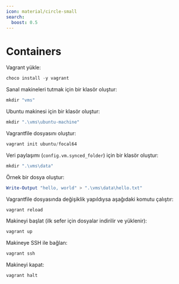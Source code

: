 ```yaml
---
icon: material/circle-small
search:
  boost: 0.5
---
```


# Containers

Vagrant yükle:

```powershell
choco install -y vagrant
```

Sanal makineleri tutmak için bir klasör oluştur:

```powershell
mkdir "vms"
```

Ubuntu makinesi için bir klasör oluştur:

```powershell
mkdir ".\vms\ubuntu-machine"
```

Vagrantfile dosyasını oluştur:

```powershell
vagrant init ubuntu/focal64
```

Veri paylaşımı (`config.vm.synced_folder`) için bir klasör oluştur:

```powershell
mkdir ".\vms\data"
```

Örnek bir dosya oluştur:

```powershell
Write-Output "hello, world" > ".\vms\data\hello.txt"
```

Vagrantfile dosyasında değişiklik yapıldıysa aşağıdaki komutu çalıştır:

```powershell
vagrant reload
```

Makineyi başlat (ilk sefer için dosyalar indirilir ve yüklenir):

```powershell
vagrant up
```

Makineye SSH ile bağlan:

```powershell
vagrant ssh
```

Makineyi kapat:

```powershell
vagrant halt
```
